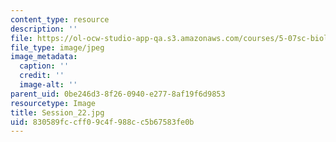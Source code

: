 ```yaml
---
content_type: resource
description: ''
file: https://ol-ocw-studio-app-qa.s3.amazonaws.com/courses/5-07sc-biological-chemistry-i-fall-2013/830589fccff09c4f988cc5b67583fe0b_Session_22.jpg
file_type: image/jpeg
image_metadata:
  caption: ''
  credit: ''
  image-alt: ''
parent_uid: 0be246d3-8f26-0940-e277-8af19f6d9853
resourcetype: Image
title: Session_22.jpg
uid: 830589fc-cff0-9c4f-988c-c5b67583fe0b
---
```

